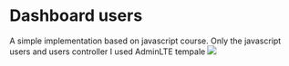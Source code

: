 # Dashboard users

A simple implementation based on javascript course. Only the javascript users and users controller I used AdminLTE tempale 
<img src="https://github.com/matheusfrancisco/some-codes-to-help-me/blob/master/Projects/javascript/projects-users/dashboardExemple.jpeg" with='500' heigth='650'>
